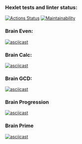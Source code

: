 ### Hexlet tests and linter status:
[![Actions Status](https://github.com/Onfire22/frontend-project-44/actions/workflows/hexlet-check.yml/badge.svg)](https://github.com/Onfire22/frontend-project-44/actions)
[![Maintainability](https://api.codeclimate.com/v1/badges/01853bed23d228852ceb/maintainability)](https://codeclimate.com/github/Onfire22/frontend-project-44/maintainability)
### Brain Even:
[![asciicast](https://asciinema.org/a/lOyfWb42aQxHvgNWXcU0XC8Zp.svg)](https://asciinema.org/a/lOyfWb42aQxHvgNWXcU0XC8Zp)
### Brain Calc:
[![asciicast](https://asciinema.org/a/Ic8OBBOlrh0dqLQTlHzCbIHrL.svg)](https://asciinema.org/a/Ic8OBBOlrh0dqLQTlHzCbIHrL)
### Brain GCD:
[![asciicast](https://asciinema.org/a/FAvVNNJSnq8lmYBCBROssC77l.svg)](https://asciinema.org/a/FAvVNNJSnq8lmYBCBROssC77l)
### Brain Progression
[![asciicast](https://asciinema.org/a/6LbvUD4jK9PrN64MKmum6PAmb.svg)](https://asciinema.org/a/6LbvUD4jK9PrN64MKmum6PAmb)
### Brain Prime
[![asciicast](https://asciinema.org/a/cJVDd6bFpkKMEiruHkhq2R9zI.svg)](https://asciinema.org/a/cJVDd6bFpkKMEiruHkhq2R9zI)